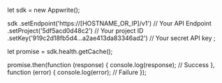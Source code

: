 let sdk = new Appwrite();

sdk
    .setEndpoint('https://[HOSTNAME_OR_IP]/v1') // Your API Endpoint
    .setProject('5df5acd0d48c2') // Your project ID
    .setKey('919c2d18fb5d4...a2ae413da83346ad2') // Your secret API key
;

let promise = sdk.health.getCache();

promise.then(function (response) {
    console.log(response); // Success
}, function (error) {
    console.log(error); // Failure
});